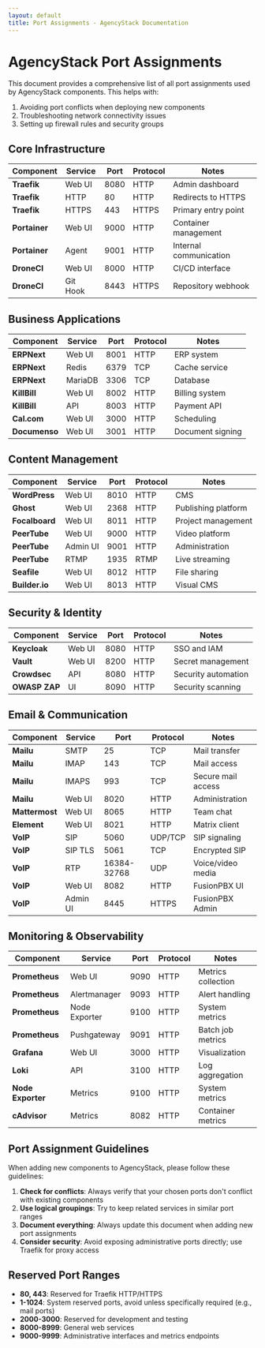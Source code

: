 ```yaml
---
layout: default
title: Port Assignments - AgencyStack Documentation
---
```


# AgencyStack Port Assignments

This document provides a comprehensive list of all port assignments used by AgencyStack components. This helps with:

1. Avoiding port conflicts when deploying new components
2. Troubleshooting network connectivity issues
3. Setting up firewall rules and security groups

## Core Infrastructure

| Component | Service | Port | Protocol | Notes |
|-----------|---------|------|----------|-------|
| **Traefik** | Web UI | 8080 | HTTP | Admin dashboard |
| **Traefik** | HTTP | 80 | HTTP | Redirects to HTTPS |
| **Traefik** | HTTPS | 443 | HTTPS | Primary entry point |
| **Portainer** | Web UI | 9000 | HTTP | Container management |
| **Portainer** | Agent | 9001 | HTTP | Internal communication |
| **DroneCI** | Web UI | 8000 | HTTP | CI/CD interface |
| **DroneCI** | Git Hook | 8443 | HTTPS | Repository webhook |

## Business Applications

| Component | Service | Port | Protocol | Notes |
|-----------|---------|------|----------|-------|
| **ERPNext** | Web UI | 8001 | HTTP | ERP system |
| **ERPNext** | Redis | 6379 | TCP | Cache service |
| **ERPNext** | MariaDB | 3306 | TCP | Database |
| **KillBill** | Web UI | 8002 | HTTP | Billing system |
| **KillBill** | API | 8003 | HTTP | Payment API |
| **Cal.com** | Web UI | 3000 | HTTP | Scheduling |
| **Documenso** | Web UI | 3001 | HTTP | Document signing |

## Content Management

| Component | Service | Port | Protocol | Notes |
|-----------|---------|------|----------|-------|
| **WordPress** | Web UI | 8010 | HTTP | CMS |
| **Ghost** | Web UI | 2368 | HTTP | Publishing platform |
| **Focalboard** | Web UI | 8011 | HTTP | Project management |
| **PeerTube** | Web UI | 9000 | HTTP | Video platform |
| **PeerTube** | Admin UI | 9001 | HTTP | Administration |
| **PeerTube** | RTMP | 1935 | RTMP | Live streaming |
| **Seafile** | Web UI | 8012 | HTTP | File sharing |
| **Builder.io** | Web UI | 8013 | HTTP | Visual CMS |

## Security & Identity

| Component | Service | Port | Protocol | Notes |
|-----------|---------|------|----------|-------|
| **Keycloak** | Web UI | 8080 | HTTP | SSO and IAM |
| **Vault** | Web UI | 8200 | HTTP | Secret management |
| **Crowdsec** | API | 8080 | HTTP | Security automation |
| **OWASP ZAP** | UI | 8090 | HTTP | Security scanning |

## Email & Communication

| Component | Service | Port | Protocol | Notes |
|-----------|---------|------|----------|-------|
| **Mailu** | SMTP | 25 | TCP | Mail transfer |
| **Mailu** | IMAP | 143 | TCP | Mail access |
| **Mailu** | IMAPS | 993 | TCP | Secure mail access |
| **Mailu** | Web UI | 8020 | HTTP | Administration |
| **Mattermost** | Web UI | 8065 | HTTP | Team chat |
| **Element** | Web UI | 8021 | HTTP | Matrix client |
| **VoIP** | SIP | 5060 | UDP/TCP | SIP signaling |
| **VoIP** | SIP TLS | 5061 | TCP | Encrypted SIP |
| **VoIP** | RTP | 16384-32768 | UDP | Voice/video media |
| **VoIP** | Web UI | 8082 | HTTP | FusionPBX UI |
| **VoIP** | Admin UI | 8445 | HTTPS | FusionPBX Admin |

## Monitoring & Observability

| Component | Service | Port | Protocol | Notes |
|-----------|---------|------|----------|-------|
| **Prometheus** | Web UI | 9090 | HTTP | Metrics collection |
| **Prometheus** | Alertmanager | 9093 | HTTP | Alert handling |
| **Prometheus** | Node Exporter | 9100 | HTTP | System metrics |
| **Prometheus** | Pushgateway | 9091 | HTTP | Batch job metrics |
| **Grafana** | Web UI | 3000 | HTTP | Visualization |
| **Loki** | API | 3100 | HTTP | Log aggregation |
| **Node Exporter** | Metrics | 9100 | HTTP | System metrics |
| **cAdvisor** | Metrics | 8082 | HTTP | Container metrics |

## Port Assignment Guidelines

When adding new components to AgencyStack, please follow these guidelines:

1. **Check for conflicts**: Always verify that your chosen ports don't conflict with existing components
2. **Use logical groupings**: Try to keep related services in similar port ranges
3. **Document everything**: Always update this document when adding new port assignments
4. **Consider security**: Avoid exposing administrative ports directly; use Traefik for proxy access

## Reserved Port Ranges

- **80, 443**: Reserved for Traefik HTTP/HTTPS
- **1-1024**: System reserved ports, avoid unless specifically required (e.g., mail ports)
- **2000-3000**: Reserved for development and testing
- **8000-8999**: General web services
- **9000-9999**: Administrative interfaces and metrics endpoints
